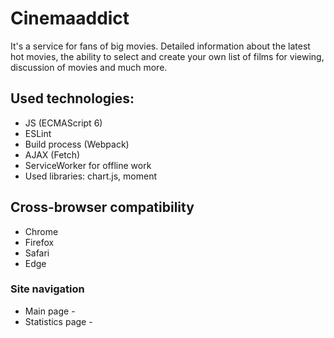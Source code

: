 # Cinemaaddict
It's a service for fans of big movies. Detailed information about the latest hot movies, the ability to select and create your own list of films for viewing, discussion of movies and much more.


## Used technologies: 
* JS (ECMAScript 6)
* ESLint
* Build process (Webpack)
* AJAX (Fetch)
* ServiceWorker for offline work
* Used libraries: chart.js, moment


## Cross-browser compatibility
* Chrome 
* Firefox 
* Safari 
* Edge 


### Site navigation 
* Main page - 
* Statistics page - 
